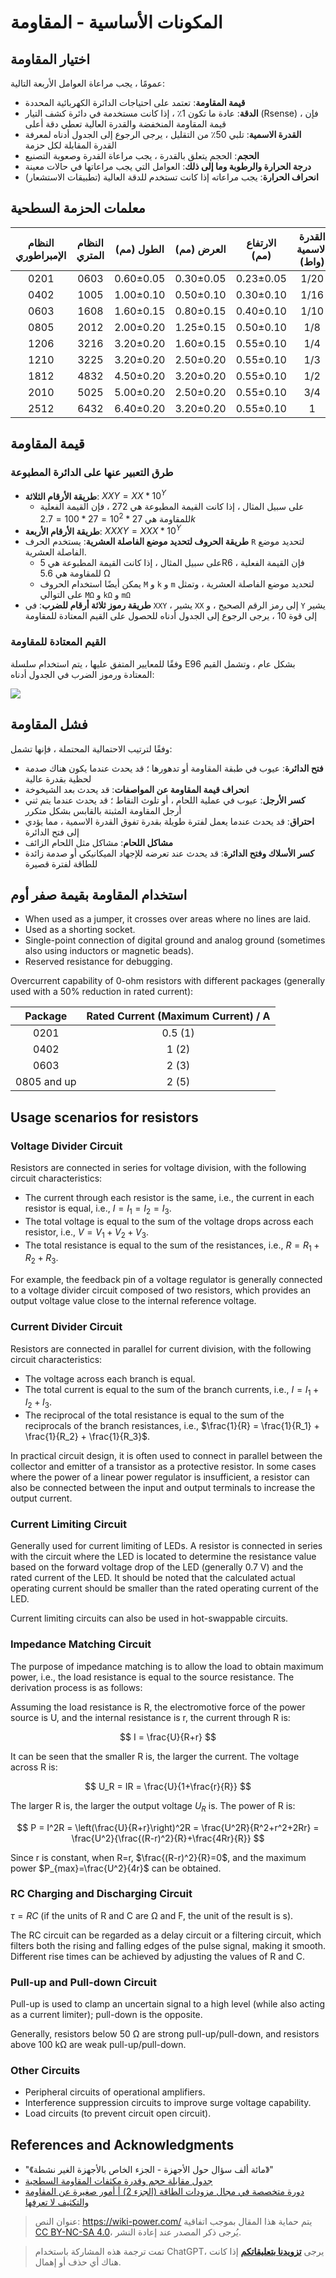 # المكونات الأساسية - المقاومة

## اختيار المقاومة

عمومًا ، يجب مراعاة العوامل الأربعة التالية:

- **قيمة المقاومة**: تعتمد على احتياجات الدائرة الكهربائية المحددة
- **الدقة**: عادة ما تكون 1٪ ، إذا كانت مستخدمة في دائرة كشف التيار (Rsense) ، فإن قيمة المقاومة المنخفضة والقدرة العالية تعطي دقة أعلى
- **القدرة الاسمية**: تلبي 50٪ من التقليل ، يرجى الرجوع إلى الجدول أدناه لمعرفة القدرة المقابلة لكل حزمة
- **الحجم**: الحجم يتعلق بالقدرة ، يجب مراعاة القدرة وصعوبة التصنيع
- **درجة الحرارة والرطوبة وما إلى ذلك**: العوامل التي يجب مراعاتها في حالات معينة
- **انحراف الحرارة**: يجب مراعاته إذا كانت تستخدم للدقة العالية (تطبيقات الاستشعار)

## معلمات الحزمة السطحية

| النظام الإمبراطوري | النظام المتري | الطول (مم) | العرض (مم) | الارتفاع (مم) | القدرة الاسمية (واط) | الجهد الكهربي (فولت) |
| :-----------------: | :------------: | :---------: | :---------: | :-----------: | :--------------------: | :-------------------: |
|        0201         |      0603      |  0.60±0.05  |  0.30±0.05  |  0.23±0.05   |          1/20          |          25           |
|        0402         |      1005      |  1.00±0.10  |  0.50±0.10  |  0.30±0.10   |          1/16          |          50           |
|        0603         |      1608      |  1.60±0.15  |  0.80±0.15  |  0.40±0.10   |          1/10          |          50           |
|        0805         |      2012      |  2.00±0.20  |  1.25±0.15  |  0.50±0.10   |          1/8           |         150           |
|        1206         |      3216      |  3.20±0.20  |  1.60±0.15  |  0.55±0.10   |          1/4           |         200           |
|        1210         |      3225      |  3.20±0.20  |  2.50±0.20  |  0.55±0.10   |          1/3           |         200           |
|        1812         |      4832      |  4.50±0.20  |  3.20±0.20  |  0.55±0.10   |          1/2           |         200           |
|        2010         |      5025      |  5.00±0.20  |  2.50±0.20  |  0.55±0.10   |          3/4           |         200           |
|        2512         |      6432      |  6.40±0.20  |  3.20±0.20  |  0.55±0.10   |           1            |         200           |

## قيمة المقاومة

### طرق التعبير عنها على الدائرة المطبوعة

- **طريقة الأرقام الثلاثة**: $XXY = XX * 10^Y$
  - على سبيل المثال ، إذا كانت القيمة المطبوعة هي 272 ، فإن القيمة الفعلية للمقاومة هي $27 * 10^2=27 * 100=2.7k$
- **طريقة الأرقام الأربعة**: $XXXY = XXX * 10^Y$
- **طريقة الحروف لتحديد موضع الفاصلة العشرية**: يستخدم الحرف `R` لتحديد موضع الفاصلة العشرية.
  - على سبيل المثال ، إذا كانت القيمة المطبوعة هي 5R6 ، فإن القيمة الفعلية للمقاومة هي 5.6 Ω
  - يمكن أيضًا استخدام الحروف `M` و `k` و `m` لتحديد موضع الفاصلة العشرية ، وتمثل على التوالي `MΩ` و `kΩ` و `mΩ`
- **طريقة رموز ثلاثة أرقام للضرب**: في `XXY` ، يشير `XX` إلى رمز الرقم الصحيح ، و `Y` يشير إلى قوة 10 ، يرجى الرجوع إلى الجدول أدناه للحصول على القيم المعتادة للمقاومة

### القيم المعتادة للمقاومة

وفقًا للمعايير المتفق عليها ، يتم استخدام سلسلة E96 بشكل عام ، وتشمل القيم المعتادة ورموز الضرب في الجدول أدناه:

![](https://img.wiki-power.com/d/wiki-media/img/20210704112625.png)

## فشل المقاومة

وفقًا لترتيب الاحتمالية المحتملة ، فإنها تشمل:

- **فتح الدائرة**: عيوب في طبقة المقاومة أو تدهورها ؛ قد يحدث عندما يكون هناك صدمة لحظية بقدرة عالية
- **انحراف قيمة المقاومة عن المواصفات**: قد يحدث بعد الشيخوخة
- **كسر الأرجل**: عيوب في عملية اللحام ، أو تلوث النقاط ؛ قد يحدث عندما يتم ثني أرجل المقاومة المثبتة بالقابس بشكل متكرر
- **احتراق**: قد يحدث عندما يعمل لفترة طويلة بقدرة تفوق القدرة الاسمية ، مما يؤدي إلى فتح الدائرة
- **مشاكل اللحام**: مشاكل مثل اللحام الزائف
- **كسر الأسلاك وفتح الدائرة**: قد يحدث عند تعرضه للإجهاد الميكانيكي أو صدمة زائدة للطاقة لفترة قصيرة

## استخدام المقاومة بقيمة صفر أوم

- When used as a jumper, it crosses over areas where no lines are laid.
- Used as a shorting socket.
- Single-point connection of digital ground and analog ground (sometimes also using inductors or magnetic beads).
- Reserved resistance for debugging.

Overcurrent capability of 0-ohm resistors with different packages (generally used with a 50% reduction in rated current):

|   Package   | Rated Current (Maximum Current) / A |
| :---------: | :---------------------------------: |
|    0201     |              0.5 (1)                |
|    0402     |               1 (2)                 |
|    0603     |               2 (3)                 |
| 0805 and up |               2 (5)                 |

## Usage scenarios for resistors

### Voltage Divider Circuit

Resistors are connected in series for voltage division, with the following circuit characteristics:

- The current through each resistor is the same, i.e., the current in each resistor is equal, i.e., $I = I_1 = I_2 = I_3$.
- The total voltage is equal to the sum of the voltage drops across each resistor, i.e., $V = V_1 + V_2 + V_3$.
- The total resistance is equal to the sum of the resistances, i.e., $R = R_1 + R_2 + R_3$.

For example, the feedback pin of a voltage regulator is generally connected to a voltage divider circuit composed of two resistors, which provides an output voltage value close to the internal reference voltage.

### Current Divider Circuit

Resistors are connected in parallel for current division, with the following circuit characteristics:

- The voltage across each branch is equal.
- The total current is equal to the sum of the branch currents, i.e., $I = I_1 + I_2 + I_3$.
- The reciprocal of the total resistance is equal to the sum of the reciprocals of the branch resistances, i.e., $\frac{1}{R} = \frac{1}{R_1} + \frac{1}{R_2} + \frac{1}{R_3}$.

In practical circuit design, it is often used to connect in parallel between the collector and emitter of a transistor as a protective resistor. In some cases where the power of a linear power regulator is insufficient, a resistor can also be connected between the input and output terminals to increase the output current.

### Current Limiting Circuit

Generally used for current limiting of LEDs. A resistor is connected in series with the circuit where the LED is located to determine the resistance value based on the forward voltage drop of the LED (generally 0.7 V) and the rated current of the LED. It should be noted that the calculated actual operating current should be smaller than the rated operating current of the LED.

Current limiting circuits can also be used in hot-swappable circuits.

### Impedance Matching Circuit

The purpose of impedance matching is to allow the load to obtain maximum power, i.e., the load resistance is equal to the source resistance. The derivation process is as follows:

Assuming the load resistance is R, the electromotive force of the power source is U, and the internal resistance is r, the current through R is:

$$
I = \frac{U}{R+r}
$$

It can be seen that the smaller R is, the larger the current. The voltage across R is:

$$
U_R = IR = \frac{U}{1+\frac{r}{R}}
$$

The larger R is, the larger the output voltage $U_R$ is. The power of R is:

$$
P = I^2R = \left(\frac{U}{R+r}\right)^2R = \frac{U^2R}{R^2+r^2+2Rr} = \frac{U^2}{\frac{(R-r)^2}{R}+\frac{4Rr}{R}}
$$

Since r is constant, when R=r, $\frac{(R-r)^2}{R}=0$, and the maximum power $P_{max}=\frac{U^2}{4r}$ can be obtained.

### RC Charging and Discharging Circuit

$\tau=RC$ (if the units of R and C are Ω and F, the unit of the result is s).

The RC circuit can be regarded as a delay circuit or a filtering circuit, which filters both the rising and falling edges of the pulse signal, making it smooth. Different rise times can be achieved by adjusting the values of R and C.

### Pull-up and Pull-down Circuit

Pull-up is used to clamp an uncertain signal to a high level (while also acting as a current limiter); pull-down is the opposite.

Generally, resistors below 50 Ω are strong pull-up/pull-down, and resistors above 100 kΩ are weak pull-up/pull-down.

### Other Circuits

- Peripheral circuits of operational amplifiers.
- Interference suppression circuits to improve surge voltage capability.
- Load circuits (to prevent circuit open circuit).

## References and Acknowledgments

- "《مائة ألف سؤال حول الأجهزة - الجزء الخاص بالأجهزة الغير نشطة》"
- [جدول مقابلة حجم وقدرة مكثفات المقاومة السطحية](http://www.fxdzw.com/rmjb/%E8%B4%B4%E7%89%87%E7%94%B5%E9%98%BB%E5%B0%81%E8%A3%85%E3%80%81%E5%B0%BA%E5%AF%B8%E3%80%81%E5%8A%9F%E7%8E%87%E5%AF%B9%E5%BA%94%E8%A1%A8.pdf)
- [دورة متخصصة في مجال مزودات الطاقة (الجزء 2) | أمور صغيرة عن المقاومة والتكثيف لا تعرفها](https://mp.weixin.qq.com/s/HUWal1ooXUn9PYKf89oGSQ)

> عنوان النص: <https://wiki-power.com/>
> يتم حماية هذا المقال بموجب اتفاقية [CC BY-NC-SA 4.0](https://creativecommons.org/licenses/by/4.0/deed.zh)، يُرجى ذكر المصدر عند إعادة النشر.

> تمت ترجمة هذه المشاركة باستخدام ChatGPT، يرجى [**تزويدنا بتعليقاتكم**](https://github.com/linyuxuanlin/Wiki_MkDocs/issues/new) إذا كانت هناك أي حذف أو إهمال.